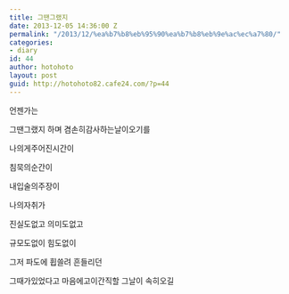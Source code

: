```yaml
---
title: 그땐그랬지
date: 2013-12-05 14:36:00 Z
permalink: "/2013/12/%ea%b7%b8%eb%95%90%ea%b7%b8%eb%9e%ac%ec%a7%80/"
categories:
- diary
id: 44
author: hotohoto
layout: post
guid: http://hotohoto82.cafe24.com/?p=44
---
```


언젠가는

그땐그랬지 하며 겸손히감사하는날이오기를

나의게주어진시간이

침묵의순간이

내입술의주장이

나의자취가

진실도없고 의미도없고

규모도없이 힘도없이

그저 파도에 휩쓸려 흔들리던

그때가있었다고 마음에고이간직할 그날이 속히오길
